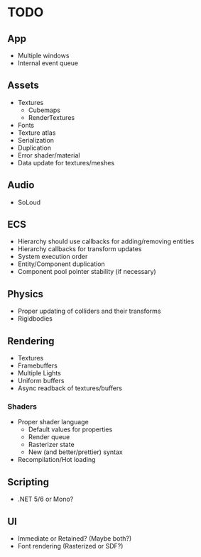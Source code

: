 # TODO

## App
- Multiple windows
- Internal event queue

## Assets
- Textures
    - Cubemaps
    - RenderTextures
- Fonts
- Texture atlas
- Serialization
- Duplication
- Error shader/material
- Data update for textures/meshes

## Audio
- SoLoud

## ECS
- Hierarchy should use callbacks for adding/removing entities
- Hierarchy callbacks for transform updates
- System execution order
- Entity/Component duplication
- Component pool pointer stability (if necessary)

## Physics
- Proper updating of colliders and their transforms
- Rigidbodies

## Rendering
- Textures
- Framebuffers
- Multiple Lights
- Uniform buffers
- Async readback of textures/buffers

### Shaders
- Proper shader language
    - Default values for properties
	- Render queue
	- Rasterizer state
	- New (and better/prettier) syntax
- Recompilation/Hot loading

## Scripting
- .NET 5/6 or Mono?

## UI
- Immediate or Retained? (Maybe both?)
- Font rendering (Rasterized or SDF?)

